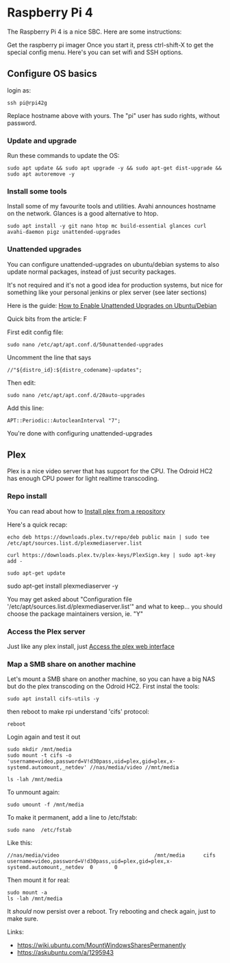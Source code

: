 # Raspberry Pi 4

The Raspberry Pi 4 is a nice SBC. Here are some instructions:

Get the raspberry pi imager
Once you start it, press ctrl-shift-X to get the special config menu. Here's you can set wifi and SSH options.

## Configure OS basics

login as:

    ssh pi@rpi42g

Replace hostname above with yours.
The "pi" user has sudo rights, without password.

### Update and upgrade

Run these commands to update the OS:

    sudo apt update && sudo apt upgrade -y && sudo apt-get dist-upgrade && sudo apt autoremove -y

### Install some tools

Install some of my favourite tools and utilities. Avahi announces hostname on the network. Glances is a good alternative to htop.

    sudo apt install -y git nano htop mc build-essential glances curl avahi-daemon pigz unattended-upgrades

### Unattended upgrades

You can configure unattended-upgrades on ubuntu/debian systems to also update normal packages, instead of just security packages.

It's not required and it's not a good idea for production systems, but nice for something like your personal jenkins or plex server (see later sections)

Here is the guide: [How to Enable Unattended Upgrades on Ubuntu/Debian](https://haydenjames.io/how-to-enable-unattended-upgrades-on-ubuntu-debian/)

Quick bits from the article: F

First edit config file:

    sudo nano /etc/apt/apt.conf.d/50unattended-upgrades

Uncomment the line that says

    //"${distro_id}:${distro_codename}-updates";

Then edit:

    sudo nano /etc/apt/apt.conf.d/20auto-upgrades

Add this line:

    APT::Periodic::AutocleanInterval "7";

You're done with configuring unattended-upgrades

## Plex

Plex is a nice video server that has support for the CPU. The Odroid HC2 has enough CPU power for light realtime transcoding.

### Repo install

You can read about how to [Install plex from a repository](https://support.plex.tv/articles/235974187-enable-repository-updating-for-supported-linux-server-distributions/)

Here's a quick recap:

    echo deb https://downloads.plex.tv/repo/deb public main | sudo tee /etc/apt/sources.list.d/plexmediaserver.list
    
    curl https://downloads.plex.tv/plex-keys/PlexSign.key | sudo apt-key add -
    
    sudo apt-get update

   sudo apt-get install plexmediaserver -y

You may get asked about "Configuration file '/etc/apt/sources.list.d/plexmediaserver.list'" and what to keep... you should choose the package maintainers version, ie. "Y"

### Access the Plex server

Just like any plex install, just [Access the plex web interface](http://plex:32400/web)

### Map a SMB share on another machine

Let's mount a SMB share on another machine, so you can have a big NAS but do the plex transcoding on the Odroid HC2. First instal the tools:

    sudo apt install cifs-utils -y

then reboot to make rpi understand 'cifs' protocol:

    reboot

Login again and test it out

    sudo mkdir /mnt/media
    sudo mount -t cifs -o 'username=video,password=V!d30pass,uid=plex,gid=plex,x-systemd.automount,_netdev' //nas/media/video //mnt/media

    ls -lah /mnt/media

To unmount again:

    sudo umount -f /mnt/media

To make it permanent, add a line to /etc/fstab:

    sudo nano  /etc/fstab

Like this:

    //nas/media/video                               /mnt/media      cifs    username=video,password=V!d30pass,uid=plex,gid=plex,x-systemd.automount,_netdev  0       0

Then mount it for real:

    sudo mount -a
    ls -lah /mnt/media

It *should* now persist over a reboot. Try rebooting and check again, just to make sure.

Links:

* <https://wiki.ubuntu.com/MountWindowsSharesPermanently>
* <https://askubuntu.com/a/1295943>